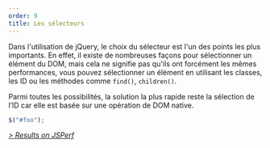 ```yaml
---
order: 9
title: Les sélecteurs
---
```


Dans l'utilisation de jQuery, le choix du sélecteur est l'un des points les plus importants. En effet, il existe de nombreuses façons pour sélectionner un élément du DOM, mais cela ne signifie pas qu'ils ont forcément les mêmes performances, vous pouvez sélectionner un élément en utilisant les classes, les ID ou les méthodes comme `find()`, `children()`.

Parmi toutes les possibilités, la solution la plus rapide reste la sélection de l’ID car elle est basée sur une opération de DOM native.

```js
$("#foo");
```

*[> Results on JSPerf](http://jsperf.com/browser-diet-jquery-selectors)*
